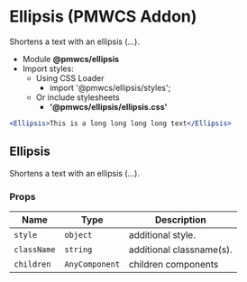 # Ellipsis (PMWCS Addon)

Shortens a text with an ellipsis (...).

- Module **@pmwcs/ellipsis**
- Import styles:
  - Using CSS Loader
    - import '@pmwcs/ellipsis/styles';
  - Or include stylesheets
    - **'@pmwcs/ellipsis/ellipsis.css'**

```jsx
<Ellipsis>This is a long long long long text</Ellipsis>
```

## Ellipsis
Shortens a text with an ellipsis (...).

### Props

| Name | Type | Description |
|------|------|-------------|
| `style` | `object` | additional style. |
| `className` | `string` | additional classname(s). |
| `children` | `AnyComponent` | children components |
